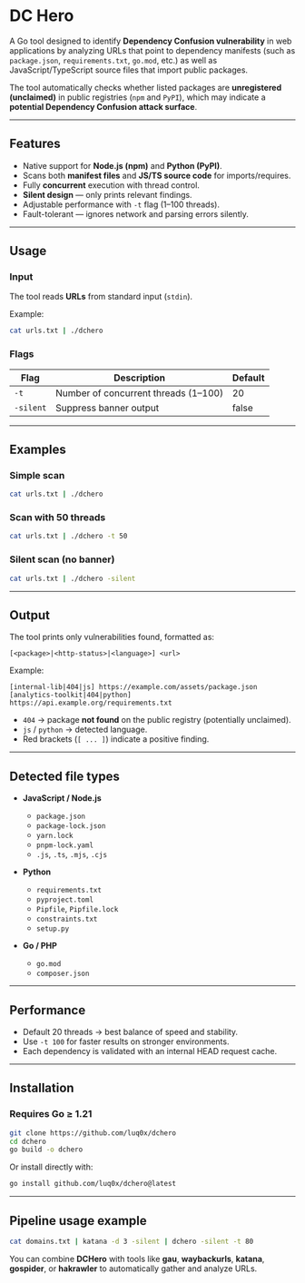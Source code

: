 # DC Hero 

A Go tool designed to identify **Dependency Confusion vulnerability** in web applications by analyzing URLs that point to dependency manifests (such as `package.json`, `requirements.txt`, `go.mod`, etc.) as well as JavaScript/TypeScript source files that import public packages.

The tool automatically checks whether listed packages are **unregistered (unclaimed)** in public registries (`npm` and `PyPI`), which may indicate a **potential Dependency Confusion attack surface**.

---

## Features

- Native support for **Node.js (npm)** and **Python (PyPI)**.  
- Scans both **manifest files** and **JS/TS source code** for imports/requires.  
- Fully **concurrent** execution with thread control.  
- **Silent design** — only prints relevant findings.  
- Adjustable performance with `-t` flag (1–100 threads).  
- Fault-tolerant — ignores network and parsing errors silently.  

---

## Usage

### Input
The tool reads **URLs** from standard input (`stdin`).

Example:

```bash
cat urls.txt | ./dchero
```

### Flags

| Flag | Description | Default |
|------|--------------|----------|
| `-t` | Number of concurrent threads (1–100) | 20 |
| `-silent` | Suppress banner output | false |

---

## Examples

### Simple scan

```bash
cat urls.txt | ./dchero
```

### Scan with 50 threads

```bash
cat urls.txt | ./dchero -t 50
```

### Silent scan (no banner)

```bash
cat urls.txt | ./dchero -silent
```

---

## Output

The tool prints only vulnerabilities found, formatted as:

```
[<package>|<http-status>|<language>] <url>
```

Example:

```
[internal-lib|404|js] https://example.com/assets/package.json
[analytics-toolkit|404|python] https://api.example.org/requirements.txt
```

- `404` → package **not found** on the public registry (potentially unclaimed).  
- `js` / `python` → detected language.  
- Red brackets (`[ ... ]`) indicate a positive finding.  

---

## Detected file types

- **JavaScript / Node.js**
  - `package.json`
  - `package-lock.json`
  - `yarn.lock`
  - `pnpm-lock.yaml`
  - `.js`, `.ts`, `.mjs`, `.cjs`

- **Python**
  - `requirements.txt`
  - `pyproject.toml`
  - `Pipfile`, `Pipfile.lock`
  - `constraints.txt`
  - `setup.py`

- **Go / PHP**
  - `go.mod`
  - `composer.json`

---

## Performance

- Default 20 threads → best balance of speed and stability.  
- Use `-t 100` for faster results on stronger environments.  
- Each dependency is validated with an internal HEAD request cache.  

---

## Installation

### Requires Go ≥ 1.21

```bash
git clone https://github.com/luq0x/dchero
cd dchero
go build -o dchero
```

Or install directly with:

```bash
go install github.com/luq0x/dchero@latest
```

---

## Pipeline usage example

```bash
cat domains.txt | katana -d 3 -silent | dchero -silent -t 80
```

You can combine **DCHero** with tools like **gau**, **waybackurls**, **katana**, **gospider**, or **hakrawler** to automatically gather and analyze URLs.


